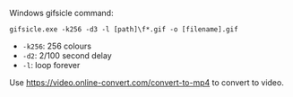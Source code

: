 Windows gifsicle command:

`gifsicle.exe -k256 -d3 -l [path]\f*.gif -o [filename].gif`

- `-k256`: 256 colours
- `-d2`: 2/100 second delay
- `-l`: loop forever

Use https://video.online-convert.com/convert-to-mp4 to convert to video.
